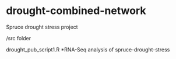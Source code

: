 # drought-combined-network
Spruce drought stress project

/src folder

drought_pub_script1.R
*RNA-Seq analysis of spruce-drought-stress